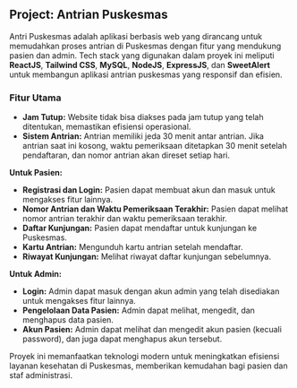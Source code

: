 ## Project: Antrian Puskesmas
<!--
[Antri Puskesmas](https://github.com/Lynuxxx/antri-puskesmas)
-->
Antri Puskesmas adalah aplikasi berbasis web yang dirancang untuk memudahkan proses antrian di Puskesmas dengan fitur yang mendukung pasien dan admin.
Tech stack yang digunakan dalam proyek ini meliputi **ReactJS**, **Tailwind CSS**, **MySQL**, **NodeJS**, **ExpressJS**, dan **SweetAlert** untuk membangun aplikasi antrian puskesmas yang responsif dan efisien.

### Fitur Utama

- **Jam Tutup:** Website tidak bisa diakses pada jam tutup yang telah ditentukan, memastikan efisiensi operasional.
- **Sistem Antrian:** Antrian memiliki jeda 30 menit antar antrian. Jika antrian saat ini kosong, waktu pemeriksaan ditetapkan 30 menit setelah pendaftaran, dan nomor antrian akan direset setiap hari.

**Untuk Pasien:**
- **Registrasi dan Login:** Pasien dapat membuat akun dan masuk untuk mengakses fitur lainnya.
- **Nomor Antrian dan Waktu Pemeriksaan Terakhir:** Pasien dapat melihat nomor antrian terakhir dan waktu pemeriksaan terakhir.
- **Daftar Kunjungan:** Pasien dapat mendaftar untuk kunjungan ke Puskesmas.
- **Kartu Antrian:** Mengunduh kartu antrian setelah mendaftar.
- **Riwayat Kunjungan:** Melihat riwayat daftar kunjungan sebelumnya.

**Untuk Admin:**
- **Login:** Admin dapat masuk dengan akun admin yang telah disediakan untuk mengakses fitur lainnya.
- **Pengelolaan Data Pasien:** Admin dapat melihat, mengedit, dan menghapus data pasien.
- **Akun Pasien:** Admin dapat melihat dan mengedit akun pasien (kecuali password), dan juga dapat menghapus akun tersebut.

Proyek ini memanfaatkan teknologi modern untuk meningkatkan efisiensi layanan kesehatan di Puskesmas, memberikan kemudahan bagi pasien dan staf administrasi.
